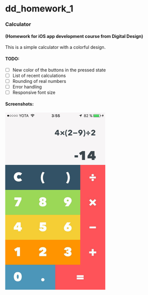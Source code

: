 # dd_homework_1
### Calculator
#### (Homework for iOS app development course from Digital Design)

This is a simple calculator with a colorful design.

#### TODO:
- [ ] New color of the buttons in the pressed state
- [ ] List of recent calculations
- [ ] Rounding of real numbers
- [ ] Error handling
- [ ] Responsive font size

#### Screenshots:

<img src="https://github.com/Magauran/dd_homework_1/blob/master/scrn.jpg" width="320" height="568" />